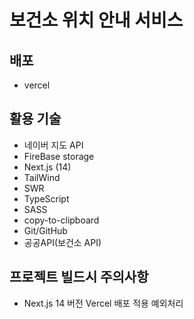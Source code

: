 # 보건소 위치 안내 서비스

## 배포

- vercel

## 활용 기술

- 네이버 지도 API
- FireBase storage
- Next.js (14)
- TailWind
- SWR
- TypeScript
- SASS
- copy-to-clipboard
- Git/GitHub
- 공공API(보건소 API)

## 프로젝트 빌드시 주의사항

- Next.js 14 버전 Vercel 배포 적용 예외처리
